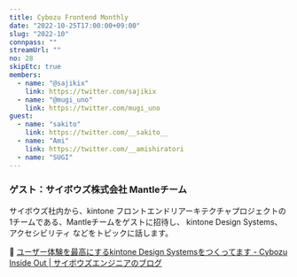 ```yaml
---
title: Cybozu Frontend Monthly
date: "2022-10-25T17:00:00+09:00"
slug: "2022-10"
connpass: ""
streamUrl: ""
no: 28
skipEtc: true
members:
  - name: "@sajikix"
    link: https://twitter.com/sajikix
  - name: "@mugi_uno"
    link: https://twitter.com/mugi_uno
guest:
  - name: "sakito"
    link: https://twitter.com/__sakito__
  - name: "Ami"
    link: https://twitter.com/__amishiratori
  - name: "SUGI"
---
```


### ゲスト：サイボウズ株式会社 Mantleチーム

サイボウズ社内から、kintone フロントエンドリアーキテクチャプロジェクトの1チームである、Mantleチームをゲストに招待し、
kintone Design Systems、アクセシビリティ などをトピックに話します。

🔗 [ユーザー体験を最高にするkintone Design Systemsをつくってます - Cybozu Inside Out | サイボウズエンジニアのブログ](https://blog.cybozu.io/entry/2022/03/16/141935)
